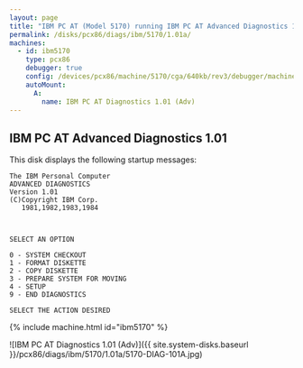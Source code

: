 ```yaml
---
layout: page
title: "IBM PC AT (Model 5170) running IBM PC AT Advanced Diagnostics 1.01"
permalink: /disks/pcx86/diags/ibm/5170/1.01a/
machines:
  - id: ibm5170
    type: pcx86
    debugger: true
    config: /devices/pcx86/machine/5170/cga/640kb/rev3/debugger/machine.xml
    autoMount:
      A:
        name: IBM PC AT Diagnostics 1.01 (Adv)
---
```


IBM PC AT Advanced Diagnostics 1.01
-----------------------------------

This disk displays the following startup messages:

    The IBM Personal Computer                                                       
    ADVANCED DIAGNOSTICS                                                            
    Version 1.01                                                                    
    (C)Copyright IBM Corp.                                                          
       1981,1982,1983,1984                                                          
                                                                                    
                                                                                    
                                                                                    
    SELECT AN OPTION                                                                
                                                                                    
    0 - SYSTEM CHECKOUT                                                             
    1 - FORMAT DISKETTE                                                             
    2 - COPY DISKETTE                                                               
    3 - PREPARE SYSTEM FOR MOVING                                                   
    4 - SETUP                                                                       
    9 - END DIAGNOSTICS                                                             
                                                                                    
    SELECT THE ACTION DESIRED                                                       

{% include machine.html id="ibm5170" %}

![IBM PC AT Diagnostics 1.01 (Adv)]({{ site.system-disks.baseurl }}/pcx86/diags/ibm/5170/1.01a/5170-DIAG-101A.jpg)
